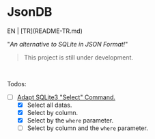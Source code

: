 <h1>JsonDB</h1>
EN | [TR](README-TR.md)

"*An alternative to SQLite in JSON Format!*"

> This project is still under development.

<br />

Todos:
- [ ] [Adapt SQLite3 "Select" Command.](https://www.sqlite.org/images/syntax/select-stmt.gif)
  - [x] Select all datas.
  - [x] Select by column.
  - [x] Select by the `where` parameter.
  - [ ] Select by column and the `where` parameter.
